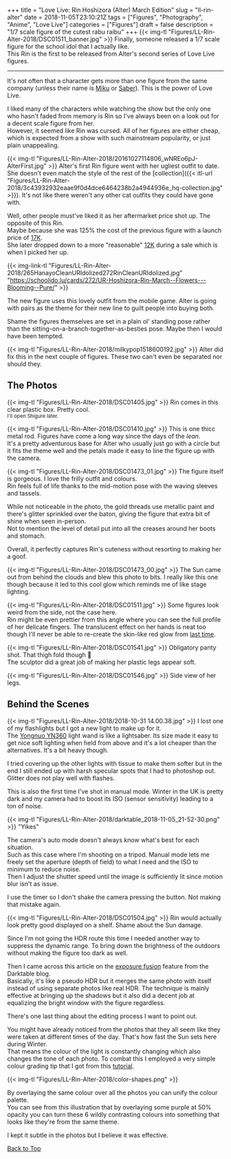 +++
title = "Love Live: Rin Hoshizora (Alter) March Edition"
slug = "ll-rin-alter"
date = 2018-11-05T23:10:21Z
tags = ["Figures", "Photography", "Anime", "Love Live"]
categories = ["Figures"]
draft = false
description = "1/7 scale figure of the cutest rabu raibu"
+++
{{< img-tl "Figures/LL-Rin-Alter-2018/DSC01511_banner.jpg" >}}
Finally, someone released a 1/7 scale figure for the school idol that I actually like.  
This Rin is the first to be released from Alter's second series of Love Live figures.  
<!--more-->
***
It's not often that a character gets more than one figure from the same company (unless their name is [Miku](https://myfigurecollection.net/browse.v4.php?current=categoryId&categoryId=1&rootId=0&orEntries%5B%5D=1590&output=2&sort=insert&order=desc&mode=search&year=2018&month=11&domainId=-1) or [Saber](https://myfigurecollection.net/browse.v4.php?current=categoryId&categoryId=1&rootId=0&orEntries%5B%5D=1654&output=2&sort=insert&order=desc&mode=search&year=2018&month=11&domainId=-1)). This is the power of Love Live.

I liked many of the characters while watching the show but the only one who hasn't faded from memory is Rin so I've always been on a look out for a decent scale figure from her.  
However, it seemed like Rin was cursed. All of her figures are either cheap, which is expected from a show with such mainstream popularity, or just plain unappealing.

{{< img-tl "Figures/LL-Rin-Alter-2018/20161027114806_wNREo6pJ-AlterFirst.jpg" >}}
Alter's first Rin figure went with her ugliest outfit to date. She doesn't even match the style of the rest of the [collection]({{< itl-url "Figures/LL-Rin-Alter-2018/3c43932932eaae9f0d4dce6464238b2a4944936e_hq-collection.jpg" >}}). It's not like there weren't any other cat outfits they could have gone with.

Well, other people must've liked it as her aftermarket price shot up. The opposite of this Rin.  
Maybe because she was 125% the cost of the previous figure with a launch price of [17K](https://www.google.com/search?&q=17064+jpy+to+gbp).  
She later dropped down to a more "reasonable" [12K](https://www.google.com/search?&q=11850+jpy+to+gbp) during a sale which is when I picked her up.

{{< img-link-tl "Figures/LL-Rin-Alter-2018/265HanayoCleanURIdolized272RinCleanURIdolized.jpg" "https://schoolido.lu/cards/272/UR-Hoshizora-Rin-March--Flowers---Blooming--Pure/" >}}

The new figure uses this lovely outfit from the mobile game. Alter is going with pairs as the theme for their new line to guilt people into buying both.  

Shame the figures themselves are set in a plain ol' standing pose rather than the sitting-on-a-branch-together-as-besties pose. Maybe then I would have been tempted.  

{{< img-tl "Figures/LL-Rin-Alter-2018/milkypop1518600192.jpg" >}}
Alter did fix this in the next couple of figures. These two can't even be separated nor should they.

## The Photos

{{< img-tl "Figures/LL-Rin-Alter-2018/DSC01405.jpg" >}}
Rin comes in this clear plastic box. Pretty cool.  
<sup>I'll open Shigure later.</sup>

{{< img-tl "Figures/LL-Rin-Alter-2018/DSC01410.jpg" >}}
This is one thicc metal rod. Figures have come a long way since the days of the _lean_.  
It's a pretty adventurous base for Alter who usually just go with a circle but it fits the theme well and the petals made it easy to line the figure up with the camera.

{{< img-tl "Figures/LL-Rin-Alter-2018/DSC01473_01.jpg" >}}
The figure itself is gorgeous. I love the frilly outfit and colours.  
Rin feels full of life thanks to the mid-motion pose with the waving sleeves and tassels.  

While not noticeable in the photo, the gold threads use metallic paint and there's glitter sprinkled over the baton, giving the figure that extra bit of shine when seen in-person.  
Not to mention the level of detail put into all the creases around her boots and stomach.  

Overall, it perfectly captures Rin's cuteness without resorting to making her a goof.

{{< img-tl "Figures/LL-Rin-Alter-2018/DSC01473_00.jpg" >}}
The Sun came out from behind the clouds and blew this photo to bits. I really like this one though because it led to this cool glow which reminds me of like stage lighting.

{{< img-tl "Figures/LL-Rin-Alter-2018/DSC01511.jpg" >}}
Some figures look weird from the side, not the case here.  
Rin might be even prettier from this angle where you can see the full profile of her delicate fingers. The translucent effect on her hands is neat too though I'll never be able to re-create the skin-like red glow from [last time](/blog/2018/fag-ao-koto).

{{< img-tl "Figures/LL-Rin-Alter-2018/DSC01541.jpg" >}}
Obligatory panty shot. That thigh fold though :eyes:  
The sculptor did a great job of making her plastic legs appear soft.

{{< img-tl "Figures/LL-Rin-Alter-2018/DSC01546.jpg" >}}
Side view of her legs.

## Behind the Scenes

{{< img-tl "Figures/LL-Rin-Alter-2018/2018-10-31 14.00.38.jpg" >}}
I lost one of my flashlights but I got a new light to make up for it.  
The [Yongnuo YN360](https://www.google.com/search?q=Yongnuo+YN360) light wand is like a lightsaber. Its size made it easy to get nice soft lighting when held from above and it's a lot cheaper than the alternatives. It's a bit heavy though.  

I tried covering up the other lights with tissue to make them softer but in the end I still ended up with harsh specular spots that I had to photoshop out. Glitter does not play well with flashes.

This is also the first time I've shot in manual mode. Winter in the UK is pretty dark and my camera had to boost its ISO (sensor sensitivity) leading to a ton of noise.

{{< img-tl "Figures/LL-Rin-Alter-2018/darktable_2018-11-05_21-52-30.png" >}}
"Yikes"

The camera's auto mode doesn't always know what's best for each situation.  
Such as this case where I'm shooting on a tripod. Manual mode lets me freely set the aperture (depth of field) to what I need and the ISO to minimum to reduce noise.  
Then I adjust the shutter speed until the image is sufficiently lit since motion blur isn't as issue.  

I use the timer so I don't shake the camera pressing the button. Not making that mistake again.

{{< img-tl "Figures/LL-Rin-Alter-2018/DSC01504.jpg" >}}
Rin would actually look pretty good displayed on a shelf. Shame about the Sun damage.

Since I'm not going the HDR route this time I needed another way to suppress the dynamic range. To bring down the brightness of the outdoors without making the figure too dark as well.

Then I came across this article on the [exposure fusion](https://www.darktable.org/2016/08/compressing-dynamic-range-with-exposure-fusion/) feature from the Darktable blog.  
Basically, it's like a pseudo HDR but it merges the same photo with itself instead of using separate photos like real HDR. The technique is mainly effective at bringing up the shadows but it also did a decent job at equalizing the bright window with the figure regardless.

There's one last thing about the editing process I want to point out.  

You might have already noticed from the photos that they all seem like they were taken at different times of the day. That's how fast the Sun sets here during Winter.  
That means the colour of the light is constantly changing which also changes the tone of each photo. To combat this I employed a very simple colour grading tip that I got from this [tutorial](https://www.photoshopessentials.com/photo-editing/how-to-unify-colors-in-an-image-with-photoshop/).  

{{< img-tl "Figures/LL-Rin-Alter-2018/color-shapes.png" >}}

By overlaying the same colour over all the photos you can unify the colour palette.  
You can see from this illustration that by overlaying some purple at 50% opacity you can turn these 6 wildly contrasting colours into something that looks like they're from the same theme.

I kept it subtle in the photos but I believe it was effective.

[Back to Top](#the-photos)